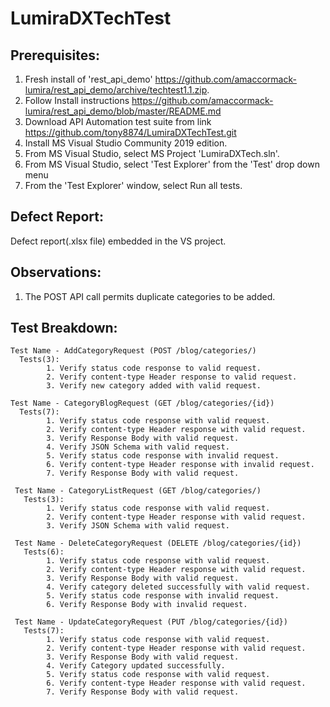 # LumiraDXTechTest

## Prerequisites:

1. Fresh install of 'rest_api_demo' https://github.com/amaccormack-lumira/rest_api_demo/archive/techtest1.1.zip.
2. Follow Install instructions https://github.com/amaccormack-lumira/rest_api_demo/blob/master/README.md
4. Download API Automation test suite from link https://github.com/tony8874/LumiraDXTechTest.git
5. Install MS Visual Studio Community 2019 edition.
6. From MS Visual Studio, select MS Project 'LumiraDXTech.sln'.
7. From MS Visual Studio, select 'Test Explorer' from the 'Test' drop down menu
8. From the 'Test Explorer' window, select Run all tests.

## Defect Report:

Defect report(.xlsx file) embedded in the VS project.


## Observations:

1. The POST API call permits duplicate categories to be added.


## Test Breakdown:
```
Test Name - AddCategoryRequest (POST /blog/categories/)
  Tests(3):
        1. Verify status code response to valid request.
        2. Verify content-type Header response to valid request.
        3. Verify new category added with valid request.
        
Test Name - CategoryBlogRequest (GET /blog/categories/{id})
  Tests(7):
        1. Verify status code response with valid request.
        2. Verify content-type Header response with valid request.
        3. Verify Response Body with valid request.
        4. Verify JSON Schema with valid request.
        5. Verify status code response with invalid request.
        6. Verify content-type Header response with invalid request.
        7. Verify Response Body with valid request.
        
 Test Name - CategoryListRequest (GET /blog/categories/)
   Tests(3):
        1. Verify status code response with valid request.
        2. Verify content-type Header response with valid request.
        3. Verify JSON Schema with valid request.
        
 Test Name - DeleteCategoryRequest (DELETE /blog/categories/{id})
   Tests(6):
        1. Verify status code response with valid request.
        2. Verify content-type Header response with valid request.
        3. Verify Response Body with valid request.
        4. Verify category deleted successfully with valid request.
        5. Verify status code response with invalid request.
        6. Verify Response Body with invalid request.
        
 Test Name - UpdateCategoryRequest (PUT /blog/categories/{id})
   Tests(7):
        1. Verify status code response with valid request.
        2. Verify content-type Header response with valid request.
        3. Verify Response Body with valid request.
        4. Verify Category updated successfully.
        5. Verify status code response with valid request.
        6. Verify content-type Header response with valid request.
        7. Verify Response Body with valid request.  
```
